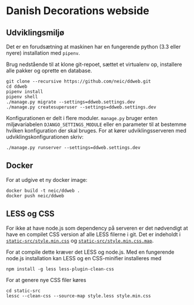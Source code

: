 # Danish Decorations webside

## Udviklingsmiljø

Det er en forudsætning at maskinen har en fungerende python (3.3 eller nyere)
installation med `pipenv`.

Brug nedstående til at klone git-repoet, sættet et virtualenv op, installere
alle pakker og oprette en database.

```shell
git clone --recursive https://github.com/neic/ddweb.git
cd ddweb
pipenv install
pipenv shell
./manage.py migrate --settings=ddweb.settings.dev
./manage.py createsuperuser --settings=ddweb.settings.dev
```

Konfigurationen er delt i flere moduler. `manage.py` bruger enten
miljøvariabelen `DJANGO_SETTINGS_MODULE` eller en parameter til at bestemme
hvilken konfiguration der skal bruges. For at kører udviklingsserveren med
udviklingskonfigurationen skriv:

```shell
./manage.py runserver --settings=ddweb.settings.dev
```

## Docker
For at udgive et ny docker image:
```
docker build -t neic/ddweb .
docker push neic/ddweb
```

## LESS og CSS

For ikke at have node.js som dependency på serveren er det nødvendigt at have en
compilet CSS version af alle LESS filerne i git. Det er indeholdt i
[`static-src/style.min.css`](static-src/style.min.css) og
[`static-src/style.min.css.map`](static-src/style.min.css.map).

For at compile dette kræver det LESS og node.js. Med en fungerende node.js
installation kan LESS og en CSS-minifier installeres med
```shell
npm install -g less less-plugin-clean-css
```
For at genere nye CSS filer køres
```shell
cd static-src
lessc --clean-css --source-map style.less style.min.css
```
